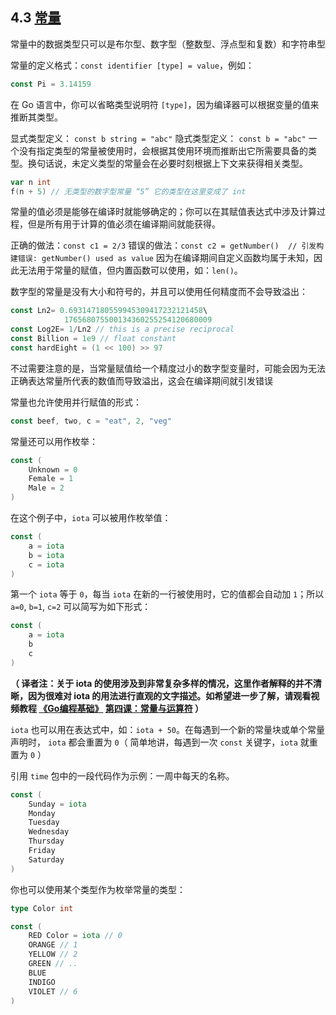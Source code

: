 ## 4.3 [常量](https://github.com/Unknwon/the-way-to-go_ZH_CN/blob/master/eBook/04.3.md)

常量中的数据类型只可以是布尔型、数字型（整数型、浮点型和复数）和字符串型

常量的定义格式：`const identifier [type] = value`，例如：
```go
const Pi = 3.14159
```
在 Go 语言中，你可以省略类型说明符 `[type]`，因为编译器可以根据变量的值来推断其类型。

显式类型定义： `const b string = "abc"`
隐式类型定义： `const b = "abc"`
一个没有指定类型的常量被使用时，会根据其使用环境而推断出它所需要具备的类型。换句话说，未定义类型的常量会在必要时刻根据上下文来获得相关类型。
```go
var n int
f(n + 5) // 无类型的数字型常量 “5” 它的类型在这里变成了 int
```
常量的值必须是能够在编译时就能够确定的；你可以在其赋值表达式中涉及计算过程，但是所有用于计算的值必须在编译期间就能获得。

正确的做法：`const c1 = 2/3`
错误的做法：`const c2 = getNumber()  // 引发构建错误: getNumber() used as value`
因为在编译期间自定义函数均属于未知，因此无法用于常量的赋值，但内置函数可以使用，如：`len()`。

数字型的常量是没有大小和符号的，并且可以使用任何精度而不会导致溢出：
```go
const Ln2= 0.693147180559945309417232121458\
			176568075500134360255254120680009
const Log2E= 1/Ln2 // this is a precise reciprocal
const Billion = 1e9 // float constant
const hardEight = (1 << 100) >> 97
```

不过需要注意的是，当常量赋值给一个精度过小的数字型变量时，可能会因为无法正确表达常量所代表的数值而导致溢出，这会在编译期间就引发错误

常量也允许使用并行赋值的形式：
```go
const beef, two, c = "eat", 2, "veg"
```

常量还可以用作枚举：
```go
const (
	Unknown = 0
	Female = 1
	Male = 2
)
```

在这个例子中，`iota` 可以被用作枚举值：
```go
const (
	a = iota
	b = iota
	c = iota
)
```
第一个 `iota` 等于 `0`，每当 `iota` 在新的一行被使用时，它的值都会自动加 `1`；所以 `a=0`, `b=1`, `c=2` 可以简写为如下形式：
```go
const (
	a = iota
	b
	c
)
```

**（ 译者注：关于 iota 的使用涉及到非常复杂多样的情况，这里作者解释的并不清晰，因为很难对 iota 的用法进行直观的文字描述。如希望进一步了解，请观看视频教程 [《Go编程基础》](https://github.com/Unknwon/go-fundamental-programming) [第四课：常量与运算符](https://github.com/Unknwon/go-fundamental-programming/blob/master/lectures/lecture4.md) ）**

`iota` 也可以用在表达式中，如：`iota + 50`。在每遇到一个新的常量块或单个常量声明时， `iota` 都会重置为 `0`（ 简单地讲，每遇到一次 `const` 关键字，`iota` 就重置为 `0` ）

引用 `time` 包中的一段代码作为示例：一周中每天的名称。
```go
const (
	Sunday = iota
	Monday
	Tuesday
	Wednesday
	Thursday
	Friday
	Saturday
)
```
你也可以使用某个类型作为枚举常量的类型：
```go
type Color int

const (
	RED Color = iota // 0
	ORANGE // 1
	YELLOW // 2
	GREEN // ..
	BLUE
	INDIGO
	VIOLET // 6
)
```
